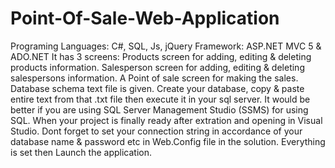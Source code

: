 # Point-Of-Sale-Web-Application
Programing Languages: C#, SQL, Js, jQuery 
Framework: ASP.NET MVC 5 & ADO.NET 
It has 3 screens: Products screen for adding, editing & deleting products information.
Salesperson screen for adding, editing & deleting salespersons information.
A Point of sale screen for making the sales. Database schema text file is given. 
Create your database, copy & paste entire text from that .txt file then execute it in your sql server.
It would be better if you are using SQL Server Management Studio (SSMS) for using SQL. 
When your project is finally ready after extration and opening in Visual Studio. 
Dont forget to set your connection string in accordance of your database name & password etc in Web.Config file in the solution. 
Everything is set then Launch the application.
